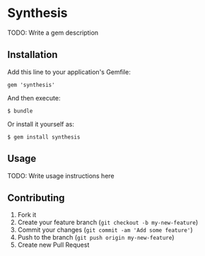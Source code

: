 # Synthesis

TODO: Write a gem description

## Installation

Add this line to your application's Gemfile:

    gem 'synthesis'

And then execute:

    $ bundle

Or install it yourself as:

    $ gem install synthesis

## Usage

TODO: Write usage instructions here

## Contributing

1. Fork it
2. Create your feature branch (`git checkout -b my-new-feature`)
3. Commit your changes (`git commit -am 'Add some feature'`)
4. Push to the branch (`git push origin my-new-feature`)
5. Create new Pull Request
